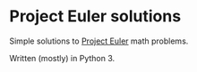 Project Euler solutions
=======

Simple solutions to [Project Euler](https://projecteuler.net/) math problems. 

Written (mostly) in Python 3.
